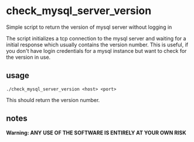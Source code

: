 # check_mysql_server_version
Simple script to return the version of mysql server without logging in

The script initializes a tcp connection to the mysql server and waiting for a initial response which usually contains the version number. This is useful, if you don't have login credentials for a mysql instance but want to check for the version in use.

## usage
`./check_mysql_server_version <host> <port>`

This should return the version number.

## notes
**Warning: ANY USE OF THE SOFTWARE IS ENTIRELY AT YOUR OWN RISK**
